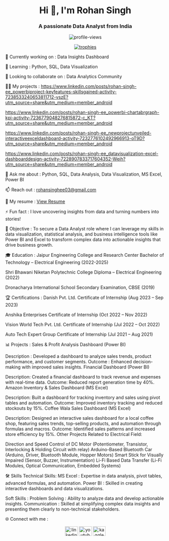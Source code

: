 <h1 align="center">Hi 👋, I'm Rohan Singh</h1> <h3 align="center">A passionate Data Analyst from India</h3> <p align="center"> <img src="https://komarev.com/ghpvc/?username=rohansinghee&label=Profile%20views&color=0e75b6&style=flat" alt="profile-views" /> </p> <p align="center"> <a href="https://github.com/ryo-ma/github-profile-trophy"><img src="https://github-profile-trophy.vercel.app/?username=rohansinghee" alt="trophies" /></a> </p> <p align="center">

🔭 Currently working on : Data Insights Dashboard

🌱 Learning : Python, SQL, Data Visualization

👯 Looking to collaborate on : Data Analytics Community

👨‍💻 My projects :  https://www.linkedin.com/posts/rohan-singh-ee_powerbiproject-keyfeatures-skillsgained-activity-7238533240653811712-vszE?utm_source=share&utm_medium=member_android 
  
  https://www.linkedin.com/posts/rohan-singh-ee_powerbi-chartabrgraph-kpi-activity-7236779048276815872-c_KT?utm_source=share&utm_medium=member_android
  
  https://www.linkedin.com/posts/rohan-singh-ee_newprojectunveiled-interactiveexceldashboard-activity-7232776102492966913-oT9D?utm_source=share&utm_medium=member_android
  
  https://www.linkedin.com/posts/rohan-singh-ee_datavisualization-excel-dashboarddesign-activity-7228907833717604352-Weih?utm_source=share&utm_medium=member_android

💬 Ask me about : Python, SQL, Data Analysis, Data Visualization, MS Excel, Power BI

📫 Reach out : rohansinghee03@gmail.com

📄 My resume : [View Resume](https://drive.google.com/file/d/1fICOwiUtvfb8ImFCrGCTwwWKSCVySmDu/view?usp=sharing)

⚡ Fun fact : I love uncovering insights from data and turning numbers into stories!

🎯 Objective : To secure a Data Analyst role where I can leverage my skills in data visualization, statistical analysis, and business intelligence tools like Power BI and Excel to transform complex data into actionable insights that drive business growth.

🎓 Education : Jaipur Engineering College and Research Center
                  Bachelor of Technology – Electrical Engineering (2022-2025)

  Shri Bhawani Niketan Polytechnic College
    Diploma – Electrical Engineering (2022)

Dronacharya International School
  Secondary Examination, CBSE (2019)

🏆 Certifications : Danish Pvt. Ltd.
                      Certificate of Internship (Aug 2023 – Sep 2023)

Anshika Enterprises
  Certificate of Internship (Oct 2022 – Nov 2022)

Vision World Tech Pvt. Ltd.
  Certificate of Internship (Jul 2022 – Oct 2022)

Auto Tech Expert Group
  Certificate of Internship (Jul 2021 – Aug 2021)

📊 Projects : Sales & Profit Analysis Dashboard (Power BI)

Description : Developed a dashboard to analyze sales trends, product performance, and customer segments.
Outcome : Enhanced decision-making with improved sales insights.
Financial Dashboard (Power BI)

Description: Created a financial dashboard to track revenue and expenses with real-time data.
Outcome: Reduced report generation time by 40%.
Amazon Inventory & Sales Dashboard (MS Excel)

Description: Built a dashboard for tracking inventory and sales using pivot tables and automation.
Outcome: Improved inventory tracking and reduced stockouts by 15%.
Coffee Wala Sales Dashboard (MS Excel)

Description: Designed an interactive sales dashboard for a local coffee shop, featuring sales trends, top-selling products, and automation through formulas and macros.
Outcome: Identified sales patterns and increased store efficiency by 15%.
Other Projects Related to Electrical Field:

Direction and Speed Control of DC Motor (Potentiometer, Transistor, Interlocking & Holding Circuit with relay)
Arduino-Based Bluetooth Car (Arduino, Driver, Bluetooth Module, Hopper Motors)
Smart Stick for Visually Impaired (Sensor, Buzzer, Instrumentation)
Li-Fi Based Data Transfer (Li-Fi Modules, Optical Communication, Embedded Systems)

🛠️ Skills
Technical Skills:
MS Excel : Expertise in data analysis, pivot tables, advanced formulas, and automation.
Power BI : Skilled in creating interactive dashboards and data visualizations.

Soft Skills :
Problem Solving : Ability to analyze data and develop actionable insights.
Communication : Skilled at simplifying complex data insights and presenting them clearly to non-technical stakeholders.

🌐 Connect with me : <p align="center"> <a href="https://www.linkedin.com/in/rohan-singh-ee/" target="blank"><img src="https://raw.githubusercontent.com/rahuldkjain/github-profile-readme-generator/master/src/images/icons/Social/linked-in-alt.svg" alt="linkedin" height="30" width="40" /></a> <a href="https://youtube.com/@real_businessman?si=6Ram-B1BAoHNzmrM" target="blank"><img src="https://raw.githubusercontent.com/rahuldkjain/github-profile-readme-generator/master/src/images/icons/Social/youtube.svg" alt="youtube" height="30" width="40" /></a> <a href="https://www.kaggle.com/yourprofile" target="blank"><img src="https://cdn.jsdelivr.net/npm/simple-icons@3.1.0/icons/kaggle.svg" alt="kaggle" height="30" width="40" /></a> </p>
